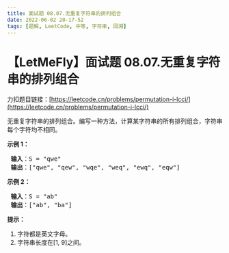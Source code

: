 ```yaml
---
title: 面试题 08.07.无重复字符串的排列组合
date: 2022-06-02 20-17-52
tags: [题解, LeetCode, 中等, 字符串, 回溯]
---
```


# 【LetMeFly】面试题 08.07.无重复字符串的排列组合

力扣题目链接：[https://leetcode.cn/problems/permutation-i-lcci/](https://leetcode.cn/problems/permutation-i-lcci/)

<p>无重复字符串的排列组合。编写一种方法，计算某字符串的所有排列组合，字符串每个字符均不相同。</p>

<p><strong>示例 1：</strong></p>

<pre>
<strong> 输入</strong>：S = "qwe"
<strong> 输出</strong>：["qwe", "qew", "wqe", "weq", "ewq", "eqw"]
</pre>

<p><strong>示例 2：</strong></p>

<pre>
<strong> 输入</strong>：S = "ab"
<strong> 输出</strong>：["ab", "ba"]
</pre>

<p><strong>提示：</strong></p>

<ol>
	<li>字符都是英文字母。</li>
	<li>字符串长度在[1, 9]之间。</li>
</ol>


    
